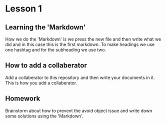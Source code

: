 # Lesson 1


## Learning the 'Markdown'

How we do the 'Markdown' is we press the new file and then write what we did and in this case this is the first markdown. To make headings
we use one hashtag and for the subheading we use two.

## How to add a collaberator

Add a collaberator to this repository and then write your documents in it. This is how you add a collaberator.

## Homework

Brainstorm about how to prevent the avoid object issue and write down some solutions using the 'Markdown'.
